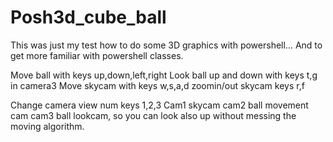 # Posh3d_cube_ball
This was just my test how to do some 3D graphics with powershell...
And to get more familiar with powershell classes.

Move ball with keys up,down,left,right
Look ball up and down with keys t,g in camera3
Move skycam with keys w,s,a,d
zoomin/out skycam keys r,f

Change camera view num keys 1,2,3
Cam1 skycam
cam2 ball movement cam
cam3 ball lookcam, so you can look also up without messing the moving algorithm.

